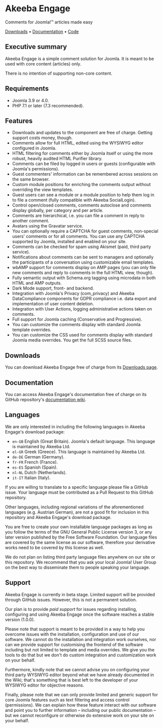 # Akeeba Engage

Comments for Joomla!™ articles made easy

[Downloads](https://www.akeeba.com/download/official/engage.html) • [Documentation](https://github.com/akeeba/engage/wiki) • [Code](https://github.com/akeeba/engage)

## Executive summary

Akeeba Engage is a simple comment solution for Joomla. It is meant to be used with core content (articles) only. 

There is no intention of supporting non-core content.

## Requirements

* Joomla 3.9 or 4.0.
* PHP 7.1 or later (7.3 recommended).

## Features

* Downloads and updates to the component are free of charge. Getting support costs money, though.
* Comments allow for full HTML, edited using the WYSIWYG editor configured in Joomla. 
* HTML filtering for comments either by Joomla itself or using the more robust, heavily audited HTML Purifier library.
* Comments can be filed by logged in users or guests (configurable with Joomla's permissions).
* Guest commenters' information can be remembered across sessions on the same browser.
* Custom module positions for enriching the comments output without overriding the view templates.
* Guest users can see a module or a module position to help them log in to file a comment (fully compatible with Akeeba SocialLogin).
* Control open/closed comments, comments autoclose and comments display globally, per category and per article.
* Comments are hierarchical, i.e. you can file a comment in reply to another comment.
* Avatars using the Gravatar service.
* You can optionally require a CAPTCHA for guest comments, non-special users' comments or for all comments. You can use any CAPTCHA supported by Joomla, installed and enabled on your site.
* Comments can be checked for spam using Akismet (paid, third party service).
* Notifications about comments can be sent to managers and optionally the participants of a conversation using customizable email templates.
* wbAMP support for comments display on AMP pages (you can only file new comments and reply to comments in the full HTML view, though).
* Fully semantic output with Schema.org tagging using microdata in both HTML and AMP outputs.
* Dark Mode support, front- and backend.
* Integration with Joomla's Privacy (com_privacy) and Akeeba DataCompliance components for GDPR compliance i.e. data export and implementation of user content deletion.
* Integration with User Actions, logging administrative actions taken on comments.
* Full support for Joomla caching (Conservative and Progressive).
* You can customize the comments display with standard Joomla template overrides.
* You can customize the CSS used for comments display with standard Joomla media overrides. You get the full SCSS source files.

## Downloads

You can download Akeeba Engage free of charge from its [Downloads page](https://www.akeeba.com/download/official/engage.html).

## Documentation

You can access Akeeba Engage's documentation free of charge on its GitHub repository's [documentation wiki](https://github.com/akeeba/engage/wiki).

## Languages

We are only interested in including the following languages in Akeeba Engage's download package:

* `en-GB`  English (Great Britain). Joomla's default language. This language is maintained by Akeeba Ltd.
* `el-GR`  Greek (Greece). This language is maintained by Akeeba Ltd.
* `de-DE`  German (Germany).
* `fr-FR`  French (France).
* `es-ES`  Spanish (Spain).
* `nl-NL`  Dutch (Netherlands).
* `it-IT`  Italian (Italy).

If you are willing to translate to a specific language please file a GitHub issue. Your language must be contributed as a Pull Request to this GitHub repository.

Other languages, including regional variations of the aforementioned languages (e.g. Austrian German), are not a good fit for inclusion in this repository and Akeeba Engage's download package. 

You are free to create your own installable language packages as long as you follow the terms of the GNU General Public License version 3, or any later version published by the Free Software Foundation. Our language files are covered by the same license as our software, therefore your derivative works need to be covered by this license as well. 

We do not plan on listing third party language files anywhere on our site or this repository. We recommend that you ask your local Joomla! User Group on the best way to disseminate them to people speaking your language.

## Support

Akeeba Engage is currently in beta stage. Limited support will be provided through GitHub issues. However, this is not a permanent solution.

Our plan is to provide _paid support_ for issues regarding installing, configuring and using Akeeba Engage once the software reaches a stable version (1.0.0).

Please note that support is meant to be provided in a way to help you overcome issues with the installation, configuration and use of our software. We cannot do the installation and integration work ourselves, nor can we provide support for customising the frontend of the software including but not limited to template and media overrides. We give you the tools to do that but we don't do custom integration and customization work on your behalf. 

Furthermore, kindly note that we cannot advise you on configuring your third party WYSIWYG editor beyond what we have already documented in the Wiki; that's something that is best left to the developer of your WYSIWYG editor for objective reasons.

Finally, please note that we can only provide limited and generic support for core Joomla features such as text filtering and access control (permissions). We can explain how these feature interact with our software and point you to further information – including our public documentation – but we cannot reconfigure or otherwise do extensive work on your site on your behalf.
